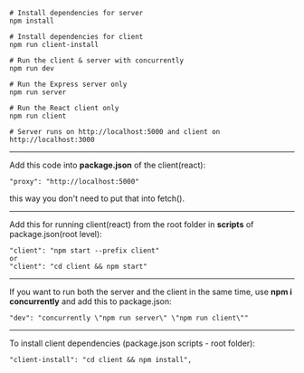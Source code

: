 ```
# Install dependencies for server
npm install

# Install dependencies for client
npm run client-install

# Run the client & server with concurrently
npm run dev

# Run the Express server only
npm run server

# Run the React client only
npm run client

# Server runs on http://localhost:5000 and client on http://localhost:3000
```
---

Add this code into **package.json** of the client(react):
```
"proxy": "http://localhost:5000"
```
this way you don't need to put that into fetch().

---

Add this for running client(react) from the root folder in **scripts** of package.json(root level):
```
"client": "npm start --prefix client"
or
"client": "cd client && npm start"
```

---

If you want to run both the server and the client in the same time, use **npm i concurrently** and add this to package.json:
```
"dev": "concurrently \"npm run server\" \"npm run client\""
```
---
To install client dependencies (package.json scripts - root folder):
```
"client-install": "cd client && npm install",
```